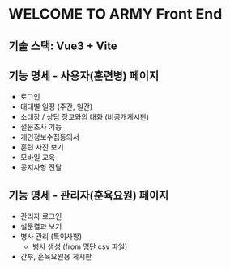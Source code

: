 # WELCOME TO ARMY Front End
## 기술 스택: Vue3 + Vite
## 기능 명세 - 사용자(훈련병) 페이지
- 로그인
- 대대별 일정 (주간, 일간)
- 소대장 / 상담 장교와의 대화 (비공개게시판)
- 설문조사 기능
- 개인정보수집동의서
- 훈련 사진 보기
- 모바일 교육
- 공지사항 전달

## 기능 명세 - 관리자(훈육요원) 페이지
- 관리자 로그인
- 설문결과 보기
- 병사 관리 (특이사항)
    - 병사 생성 (from 명단 csv 파일)
- 간부, 훈육요원용 게시판
